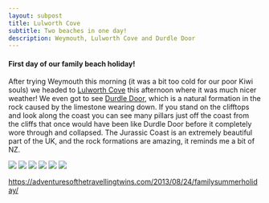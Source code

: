 ```yaml
---
layout: subpost
title: Lulworth Cove
subtitle: Two beaches in one day!
description: Weymouth, Lulworth Cove and Durdle Door
---
```


<h4>First day of our family beach holiday!</h4>

After trying Weymouth this morning (it was a bit too cold for our poor Kiwi souls) we headed to <a target="_blank" href="https://www.visit-dorset.com/things-to-do/lulworth-cove-p807263">Lulworth Cove</a> this afternoon where it was much nicer weather! We even got to see <a target="_blank" href="https://www.visit-dorset.com/things-to-do/durdle-door-p1262763">Durdle Door</a>, which is a natural formation in the rock caused by the limestone wearing down. If you stand on the clifftops and look along the coast you can see many pillars just off the coast from the cliffs that once would have been like Durdle Door before it completely wore through and collapsed.
The Jurassic Coast is an extremely beautiful part of the UK, and the rock formations are amazing, it reminds me a bit of NZ.

<img src="https://adventuresofthetravellingtwins.com/Photos/2013-08-26-LulworthCove/P1000914.JPG" class="image1">
<img src="https://adventuresofthetravellingtwins.com/Photos/2013-08-26-LulworthCove/IMG_3827.JPG" class="image1">
<img src="https://adventuresofthetravellingtwins.com/Photos/2013-08-26-LulworthCove/P1000885.JPG" class="image1">
<img src="https://adventuresofthetravellingtwins.com/Photos/2013-08-26-LulworthCove/DSCF2654.JPG" class="image1">
<img src="https://adventuresofthetravellingtwins.com/Photos/2013-08-26-LulworthCove/DSCF2656.JPG" class="image1">
<img src="https://adventuresofthetravellingtwins.com/Photos/2013-08-26-LulworthCove/P1000934.JPG" class="image1">

https://adventuresofthetravellingtwins.com/2013/08/24/familysummerholiday/

